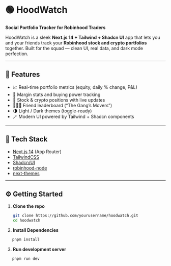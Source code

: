# 🟢 HoodWatch  
**Social Portfolio Tracker for Robinhood Traders**

HoodWatch is a sleek **Next.js 14 + Tailwind + Shadcn UI** app that lets you and your friends track your **Robinhood stock and crypto portfolios** together. Built for the squad — clean UI, real data, and dark mode perfection.

---

## 🚀 Features
- 📈 Real-time portfolio metrics (equity, daily % change, P&L)  
- 💸 Margin stats and buying power tracking  
- 🧾 Stock & crypto positions with live updates  
- 🧑‍🤝‍🧑 Friend leaderboard (“The Gang’s Movers”)  
- 🌗 Light / Dark themes (toggle-ready)  
- 🪄 Modern UI powered by Tailwind + Shadcn components  

---

## 🧠 Tech Stack
- [Next.js 14](https://nextjs.org/) (App Router)
- [TailwindCSS](https://tailwindcss.com/)
- [Shadcn/UI](https://ui.shadcn.com/)
- [robinhood-node](https://github.com/sagivo/robinhood-node)
- [next-themes](https://github.com/pacocoursey/next-themes)

---

## ⚙️ Getting Started
1. **Clone the repo**
   ```bash
   git clone https://github.com/yourusername/hoodwatch.git
   cd hoodwatch
2. **Install Dependencies**
```bash
   pnpm install
```
3. **Run development server**
```bash
   pnpm run dev
```